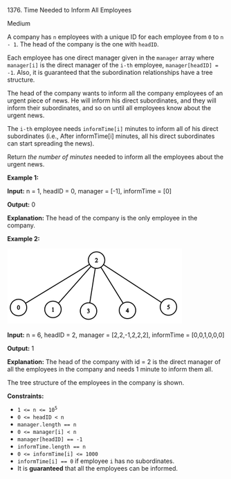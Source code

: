 1376\. Time Needed to Inform All Employees

Medium

A company has `n` employees with a unique ID for each employee from `0` to `n - 1`. The head of the company is the one with `headID`.

Each employee has one direct manager given in the `manager` array where `manager[i]` is the direct manager of the `i-th` employee, `manager[headID] = -1`. Also, it is guaranteed that the subordination relationships have a tree structure.

The head of the company wants to inform all the company employees of an urgent piece of news. He will inform his direct subordinates, and they will inform their subordinates, and so on until all employees know about the urgent news.

The `i-th` employee needs `informTime[i]` minutes to inform all of his direct subordinates (i.e., After informTime[i] minutes, all his direct subordinates can start spreading the news).

Return _the number of minutes_ needed to inform all the employees about the urgent news.

**Example 1:**

**Input:** n = 1, headID = 0, manager = [-1], informTime = [0]

**Output:** 0

**Explanation:** The head of the company is the only employee in the company.

**Example 2:**

![](graph.png)

**Input:** n = 6, headID = 2, manager = [2,2,-1,2,2,2], informTime = [0,0,1,0,0,0]

**Output:** 1

**Explanation:** The head of the company with id = 2 is the direct manager of all the employees in the company and needs 1 minute to inform them all.

The tree structure of the employees in the company is shown.

**Constraints:**

*   <code>1 <= n <= 10<sup>5</sup></code>
*   `0 <= headID < n`
*   `manager.length == n`
*   `0 <= manager[i] < n`
*   `manager[headID] == -1`
*   `informTime.length == n`
*   `0 <= informTime[i] <= 1000`
*   `informTime[i] == 0` if employee `i` has no subordinates.
*   It is **guaranteed** that all the employees can be informed.